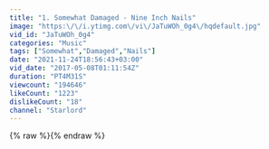 ```yaml
---
title: "1. Somewhat Damaged - Nine Inch Nails"
image: "https:\/\/i.ytimg.com\/vi\/JaTuWOh_0g4\/hqdefault.jpg"
vid_id: "JaTuWOh_0g4"
categories: "Music"
tags: ["Somewhat","Damaged","Nails"]
date: "2021-11-24T18:56:43+03:00"
vid_date: "2017-05-08T01:11:54Z"
duration: "PT4M31S"
viewcount: "194646"
likeCount: "1223"
dislikeCount: "18"
channel: "Starlord"
---
```

{% raw %}{% endraw %}
